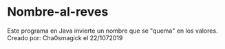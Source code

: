 # Nombre-al-reves
Este programa en Java invierte un nombre que se "quema" en los valores.
Creado por: Cha0smagick el 22/1072019
